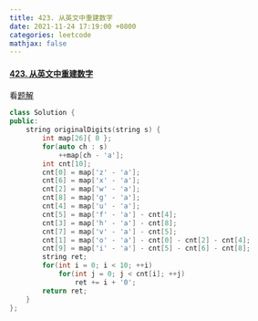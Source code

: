 ```yaml
---
title: 423. 从英文中重建数字
date: 2021-11-24 17:19:00 +0800
categories: leetcode
mathjax: false
---
```

#### [423. 从英文中重建数字](https://leetcode-cn.com/problems/reconstruct-original-digits-from-english/submissions/)

看[题解](https://leetcode-cn.com/problems/reconstruct-original-digits-from-english/solution/cong-ying-wen-zhong-zhong-jian-shu-zi-by-9g1r/)

```c++
class Solution {
public:
    string originalDigits(string s) {
        int map[26]{ 0 };
        for(auto ch : s)
            ++map[ch - 'a'];
        int cnt[10];
        cnt[0] = map['z' - 'a'];
        cnt[6] = map['x' - 'a'];
        cnt[2] = map['w' - 'a'];
        cnt[8] = map['g' - 'a'];
        cnt[4] = map['u' - 'a'];
        cnt[5] = map['f' - 'a'] - cnt[4];
        cnt[3] = map['h' - 'a'] - cnt[8];
        cnt[7] = map['v' - 'a'] - cnt[5];
        cnt[1] = map['o' - 'a'] - cnt[0] - cnt[2] - cnt[4];
        cnt[9] = map['i' - 'a'] - cnt[5] - cnt[6] - cnt[8];
        string ret;
        for(int i = 0; i < 10; ++i)
            for(int j = 0; j < cnt[i]; ++j)
                ret += i + '0';
        return ret;
    }
};
```
